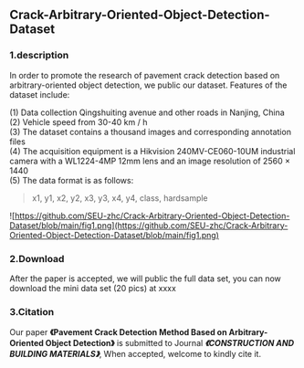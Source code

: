 ## Crack-Arbitrary-Oriented-Object-Detection-Dataset

### 1.description

In order to promote the research of pavement crack detection based on arbitrary-oriented object detection, we public our dataset. Features of the dataset include:

(1) Data collection Qingshuiting avenue and other roads in Nanjing, China</br>
(2) Vehicle speed from 30-40 km / h</br>
(3) The dataset contains a thousand images and corresponding annotation files</br>
(4) The acquisition equipment is a Hikvision 240MV-CE060-10UM industrial camera with a WL1224-4MP 12mm lens and an image resolution of 2560 × 1440</br>
(5) The data format is as follows:</br>
> x1, y1, x2, y2, x3, y3, x4, y4, class, hardsample</br>

![https://github.com/SEU-zhc/Crack-Arbitrary-Oriented-Object-Detection-Dataset/blob/main/fig1.png](https://github.com/SEU-zhc/Crack-Arbitrary-Oriented-Object-Detection-Dataset/blob/main/fig1.png)
### 2.Download
After the paper is accepted, we will public the full data set, you can now download the mini data set (20 pics) at xxxx

### 3.Citation
Our paper **《Pavement Crack Detection Method Based on Arbitrary-Oriented Object Detection》** is submitted to Journal ***《CONSTRUCTION AND BUILDING MATERIALS》***, When accepted, welcome to kindly cite it.
